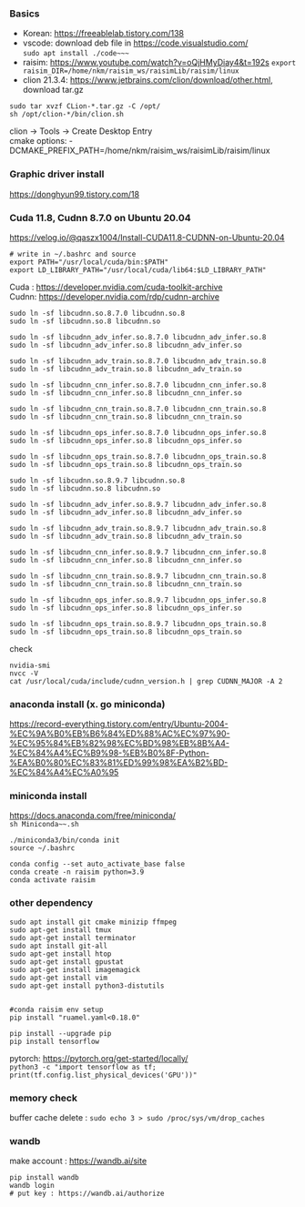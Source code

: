 ### Basics
- Korean: https://freeablelab.tistory.com/138  
- vscode: download deb file in https://code.visualstudio.com/    
`sudo apt install ./code~~~`
- raisim: https://www.youtube.com/watch?v=oQjHMyDiay4&t=192s
`export raisim_DIR=/home/nkm/raisim_ws/raisimLib/raisim/linux`  
- clion 21.3.4: https://www.jetbrains.com/clion/download/other.html, download tar.gz
```
sudo tar xvzf CLion-*.tar.gz -C /opt/
sh /opt/clion-*/bin/clion.sh
```
clion -> Tools -> Create Desktop Entry  
cmake options: -DCMAKE_PREFIX_PATH=/home/nkm/raisim_ws/raisimLib/raisim/linux

### Graphic driver install
https://donghyun99.tistory.com/18

### Cuda 11.8, Cudnn 8.7.0 on Ubuntu 20.04
https://velog.io/@qaszx1004/Install-CUDA11.8-CUDNN-on-Ubuntu-20.04
```
# write in ~/.bashrc and source
export PATH="/usr/local/cuda/bin:$PATH"
export LD_LIBRARY_PATH="/usr/local/cuda/lib64:$LD_LIBRARY_PATH"
```

Cuda : https://developer.nvidia.com/cuda-toolkit-archive  
Cudnn: https://developer.nvidia.com/rdp/cudnn-archive
```
sudo ln -sf libcudnn.so.8.7.0 libcudnn.so.8
sudo ln -sf libcudnn.so.8 libcudnn.so

sudo ln -sf libcudnn_adv_infer.so.8.7.0 libcudnn_adv_infer.so.8
sudo ln -sf libcudnn_adv_infer.so.8 libcudnn_adv_infer.so

sudo ln -sf libcudnn_adv_train.so.8.7.0 libcudnn_adv_train.so.8
sudo ln -sf libcudnn_adv_train.so.8 libcudnn_adv_train.so

sudo ln -sf libcudnn_cnn_infer.so.8.7.0 libcudnn_cnn_infer.so.8
sudo ln -sf libcudnn_cnn_infer.so.8 libcudnn_cnn_infer.so

sudo ln -sf libcudnn_cnn_train.so.8.7.0 libcudnn_cnn_train.so.8
sudo ln -sf libcudnn_cnn_train.so.8 libcudnn_cnn_train.so

sudo ln -sf libcudnn_ops_infer.so.8.7.0 libcudnn_ops_infer.so.8
sudo ln -sf libcudnn_ops_infer.so.8 libcudnn_ops_infer.so

sudo ln -sf libcudnn_ops_train.so.8.7.0 libcudnn_ops_train.so.8
sudo ln -sf libcudnn_ops_train.so.8 libcudnn_ops_train.so
```
```
sudo ln -sf libcudnn.so.8.9.7 libcudnn.so.8
sudo ln -sf libcudnn.so.8 libcudnn.so

sudo ln -sf libcudnn_adv_infer.so.8.9.7 libcudnn_adv_infer.so.8
sudo ln -sf libcudnn_adv_infer.so.8 libcudnn_adv_infer.so

sudo ln -sf libcudnn_adv_train.so.8.9.7 libcudnn_adv_train.so.8
sudo ln -sf libcudnn_adv_train.so.8 libcudnn_adv_train.so

sudo ln -sf libcudnn_cnn_infer.so.8.9.7 libcudnn_cnn_infer.so.8
sudo ln -sf libcudnn_cnn_infer.so.8 libcudnn_cnn_infer.so

sudo ln -sf libcudnn_cnn_train.so.8.9.7 libcudnn_cnn_train.so.8
sudo ln -sf libcudnn_cnn_train.so.8 libcudnn_cnn_train.so

sudo ln -sf libcudnn_ops_infer.so.8.9.7 libcudnn_ops_infer.so.8
sudo ln -sf libcudnn_ops_infer.so.8 libcudnn_ops_infer.so

sudo ln -sf libcudnn_ops_train.so.8.9.7 libcudnn_ops_train.so.8
sudo ln -sf libcudnn_ops_train.so.8 libcudnn_ops_train.so
```

check
```
nvidia-smi
nvcc -V
cat /usr/local/cuda/include/cudnn_version.h | grep CUDNN_MAJOR -A 2
```

### anaconda install (x. go miniconda)  
https://record-everything.tistory.com/entry/Ubuntu-2004-%EC%9A%B0%EB%B6%84%ED%88%AC%EC%97%90-%EC%95%84%EB%82%98%EC%BD%98%EB%8B%A4-%EC%84%A4%EC%B9%98-%EB%B0%8F-Python-%EA%B0%80%EC%83%81%ED%99%98%EA%B2%BD-%EC%84%A4%EC%A0%95

### miniconda install
https://docs.anaconda.com/free/miniconda/  
`sh Miniconda~~.sh`
```
./miniconda3/bin/conda init
source ~/.bashrc

conda config --set auto_activate_base false
conda create -n raisim python=3.9
conda activate raisim
```


### other dependency  
```
sudo apt install git cmake minizip ffmpeg
sudo apt-get install tmux
sudo apt-get install terminator
sudo apt install git-all
sudo apt-get install htop
sudo apt-get install gpustat
sudo apt-get install imagemagick
sudo apt-get install vim
sudo apt-get install python3-distutils


#conda raisim env setup
pip install "ruamel.yaml<0.18.0"

pip install --upgrade pip
pip install tensorflow

```
pytorch: https://pytorch.org/get-started/locally/  
`python3 -c "import tensorflow as tf; print(tf.config.list_physical_devices('GPU'))"`

### memory check
buffer cache delete : `sudo echo 3 > sudo /proc/sys/vm/drop_caches`

### wandb
make account : https://wandb.ai/site
```
pip install wandb
wandb login
# put key : https://wandb.ai/authorize
```
